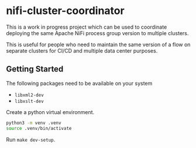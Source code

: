 # nifi-cluster-coordinator

This is a work in progress project which can be used to coordinate deploying the same Apache NiFi process group version to multiple clusters.

This is useful for people who need to maintain the same version of a flow on separate clusters for CI/CD and multiple data center purposes.

## Getting Started

The following packages need to be available on your system

- `libxml2-dev`
- `libxslt-dev`

Create a python virtual environment.

```sh
python3 -m venv .venv
source .venv/bin/activate
```

Run `make dev-setup`.